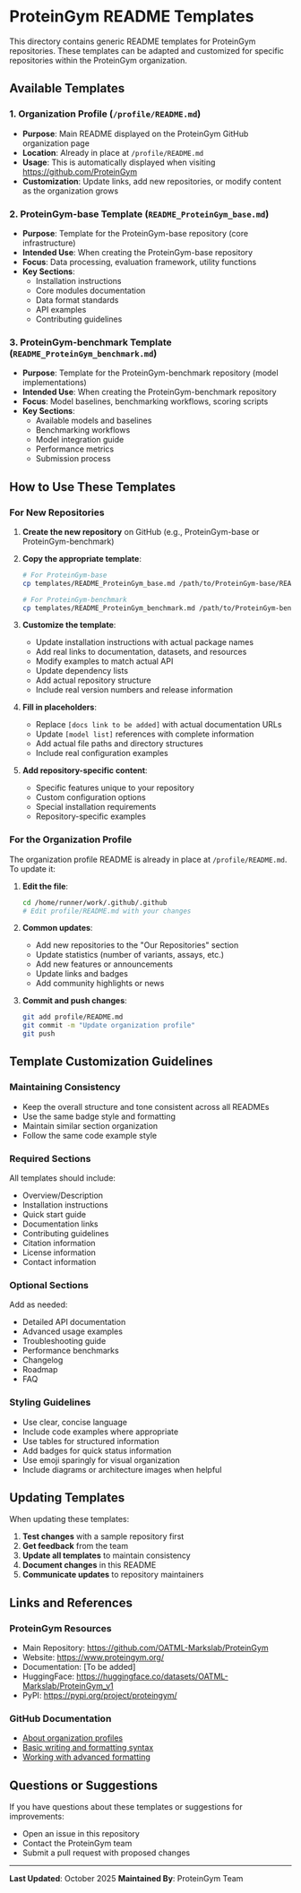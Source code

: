 # ProteinGym README Templates

This directory contains generic README templates for ProteinGym repositories. These templates can be adapted and customized for specific repositories within the ProteinGym organization.

## Available Templates

### 1. Organization Profile (`/profile/README.md`)
- **Purpose**: Main README displayed on the ProteinGym GitHub organization page
- **Location**: Already in place at `/profile/README.md`
- **Usage**: This is automatically displayed when visiting https://github.com/ProteinGym
- **Customization**: Update links, add new repositories, or modify content as the organization grows

### 2. ProteinGym-base Template (`README_ProteinGym_base.md`)
- **Purpose**: Template for the ProteinGym-base repository (core infrastructure)
- **Intended Use**: When creating the ProteinGym-base repository
- **Focus**: Data processing, evaluation framework, utility functions
- **Key Sections**:
  - Installation instructions
  - Core modules documentation
  - Data format standards
  - API examples
  - Contributing guidelines

### 3. ProteinGym-benchmark Template (`README_ProteinGym_benchmark.md`)
- **Purpose**: Template for the ProteinGym-benchmark repository (model implementations)
- **Intended Use**: When creating the ProteinGym-benchmark repository
- **Focus**: Model baselines, benchmarking workflows, scoring scripts
- **Key Sections**:
  - Available models and baselines
  - Benchmarking workflows
  - Model integration guide
  - Performance metrics
  - Submission process

## How to Use These Templates

### For New Repositories

1. **Create the new repository** on GitHub (e.g., ProteinGym-base or ProteinGym-benchmark)

2. **Copy the appropriate template**:
   ```bash
   # For ProteinGym-base
   cp templates/README_ProteinGym_base.md /path/to/ProteinGym-base/README.md
   
   # For ProteinGym-benchmark
   cp templates/README_ProteinGym_benchmark.md /path/to/ProteinGym-benchmark/README.md
   ```

3. **Customize the template**:
   - Update installation instructions with actual package names
   - Add real links to documentation, datasets, and resources
   - Modify examples to match actual API
   - Update dependency lists
   - Add actual repository structure
   - Include real version numbers and release information

4. **Fill in placeholders**:
   - Replace `[docs link to be added]` with actual documentation URLs
   - Update `[model list]` references with complete information
   - Add actual file paths and directory structures
   - Include real configuration examples

5. **Add repository-specific content**:
   - Specific features unique to your repository
   - Custom configuration options
   - Special installation requirements
   - Repository-specific examples

### For the Organization Profile

The organization profile README is already in place at `/profile/README.md`. To update it:

1. **Edit the file**:
   ```bash
   cd /home/runner/work/.github/.github
   # Edit profile/README.md with your changes
   ```

2. **Common updates**:
   - Add new repositories to the "Our Repositories" section
   - Update statistics (number of variants, assays, etc.)
   - Add new features or announcements
   - Update links and badges
   - Add community highlights or news

3. **Commit and push changes**:
   ```bash
   git add profile/README.md
   git commit -m "Update organization profile"
   git push
   ```

## Template Customization Guidelines

### Maintaining Consistency

- Keep the overall structure and tone consistent across all READMEs
- Use the same badge style and formatting
- Maintain similar section organization
- Follow the same code example style

### Required Sections

All templates should include:
- Overview/Description
- Installation instructions
- Quick start guide
- Documentation links
- Contributing guidelines
- Citation information
- License information
- Contact information

### Optional Sections

Add as needed:
- Detailed API documentation
- Advanced usage examples
- Troubleshooting guide
- Performance benchmarks
- Changelog
- Roadmap
- FAQ

### Styling Guidelines

- Use clear, concise language
- Include code examples where appropriate
- Use tables for structured information
- Add badges for quick status information
- Use emoji sparingly for visual organization
- Include diagrams or architecture images when helpful

## Updating Templates

When updating these templates:

1. **Test changes** with a sample repository first
2. **Get feedback** from the team
3. **Update all templates** to maintain consistency
4. **Document changes** in this README
5. **Communicate updates** to repository maintainers

## Links and References

### ProteinGym Resources
- Main Repository: https://github.com/OATML-Markslab/ProteinGym
- Website: https://www.proteingym.org/
- Documentation: [To be added]
- HuggingFace: https://huggingface.co/datasets/OATML-Markslab/ProteinGym_v1
- PyPI: https://pypi.org/project/proteingym/

### GitHub Documentation
- [About organization profiles](https://docs.github.com/en/organizations/collaborating-with-groups-in-organizations/customizing-your-organizations-profile)
- [Basic writing and formatting syntax](https://docs.github.com/en/get-started/writing-on-github/getting-started-with-writing-and-formatting-on-github/basic-writing-and-formatting-syntax)
- [Working with advanced formatting](https://docs.github.com/en/get-started/writing-on-github/working-with-advanced-formatting)

## Questions or Suggestions

If you have questions about these templates or suggestions for improvements:
- Open an issue in this repository
- Contact the ProteinGym team
- Submit a pull request with proposed changes

---

**Last Updated**: October 2025
**Maintained By**: ProteinGym Team
